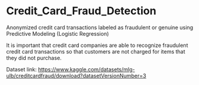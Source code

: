 # Credit_Card_Fraud_Detection
Anonymized credit card transactions labeled as fraudulent or genuine using Predictive Modeling (Logistic Regression)

It is important that credit card companies are able to recognize fraudulent credit card transactions so that customers are not charged for items that they did not purchase.

Dataset link: https://www.kaggle.com/datasets/mlg-ulb/creditcardfraud/download?datasetVersionNumber=3
